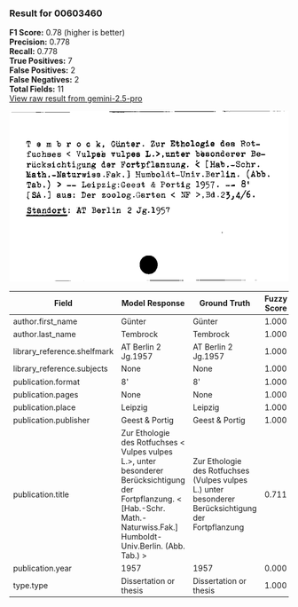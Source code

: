 ### Result for 00603460
**F1 Score:** 0.78 (higher is better)<br>**Precision:** 0.778<br>**Recall:** 0.778<br>**True Positives:** 7<br>**False Positives:** 2<br>**False Negatives:** 2<br>**Total Fields:** 11<br>[View raw result from gemini-2.5-pro](https://github.com/RISE-UNIBAS/humanities_data_benchmark/blob/main/results/2025-10-01/T0155/request_T0155_00603460.json)

<img src="https://github.com/RISE-UNIBAS/humanities_data_benchmark/blob/main/benchmarks/zettelkatalog/images/00603460.jpg?raw=true" alt="00603460" width="600px">

| Field | Model Response | Ground Truth | Fuzzy Score | Match |
|-------|----------------|--------------|-------------|-------|
| author.first_name | Günter | Günter | 1.000 | ✅ |
| author.last_name | Tembrock | Tembrock | 1.000 | ✅ |
| library_reference.shelfmark | AT Berlin 2 Jg.1957 | AT Berlin 2 Jg.1957 | 1.000 | ✅ |
| library_reference.subjects | None | None | 1.000 | ✅ |
| publication.format | 8' | 8' | 1.000 | ✅ |
| publication.pages | None | None | 1.000 | ✅ |
| publication.place | Leipzig | Leipzig | 1.000 | ✅ |
| publication.publisher | Geest & Portig | Geest & Portig | 1.000 | ✅ |
| publication.title | Zur Ethologie des Rotfuchses < Vulpes vulpes L.>, unter besonderer Berücksichtigung der Fortpflanzung. < [Hab.-Schr. Math.-Naturwiss.Fak.] Humboldt-Univ.Berlin. (Abb. Tab.) > | Zur Ethologie des Rotfuchses (Vulpes vulpes L.) unter besonderer Berücksichtigung der Fortpflanzung | 0.711 | ❌ |
| publication.year | 1957 | 1957 | 0.000 | ❌ |
| type.type | Dissertation or thesis | Dissertation or thesis | 1.000 | ✅ |
